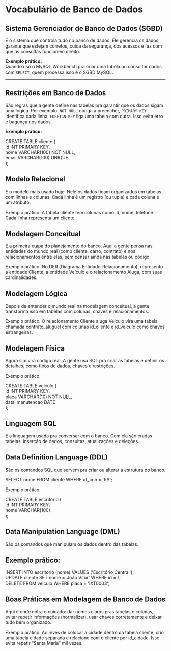 # Vocabulário de Banco de Dados

## Sistema Gerenciador de Banco de Dados (SGBD)
É o sistema que controla tudo no banco de dados. Ele gerencia os dados, garante que estejam corretos, cuida da segurança, dos acessos e faz com que as consultas funcionem direito.

**Exemplo prático:**  
Quando uso o MySQL Workbench pra criar uma tabela ou consultar dados com `SELECT`, quem processa isso é o SGBD MySQL.

---

## Restrições em Banco de Dados
São regras que a gente define nas tabelas pra garantir que os dados sigam uma lógica. Por exemplo: `NOT NULL` obriga a preencher, `PRIMARY KEY` identifica cada linha, `FOREIGN KEY` liga uma tabela com outra. Isso evita erro e bagunça nos dados.

**Exemplo prático:**

CREATE TABLE cliente (  
  id INT PRIMARY KEY,  
  nome VARCHAR(100) NOT NULL,  
  email VARCHAR(100) UNIQUE  
);  

## Modelo Relacional
É o modelo mais usado hoje. Nele os dados ficam organizados em tabelas com linhas e colunas. Cada linha é um registro (ou tupla) e cada coluna é um atributo.

Exemplo prático:
A tabela cliente tem colunas como id, nome, telefone. Cada linha representa um cliente.

## Modelagem Conceitual
É a primeira etapa do planejamento do banco. Aqui a gente pensa nas entidades do mundo real (como cliente, carro, contrato) e nos relacionamentos entre elas, sem pensar ainda nas tabelas ou código.

Exemplo prático:
No DER (Diagrama Entidade-Relacionamento), represento a entidade Cliente, a entidade Veículo e o relacionamento Aluga, com suas cardinalidades.

## Modelagem Lógica
Depois de entender o mundo real na modelagem conceitual, a gente transforma isso em tabelas com colunas, chaves e relacionamentos.

Exemplo prático:
O relacionamento Cliente aluga Veículo vira uma tabela chamada contrato_aluguel com colunas id_cliente e id_veiculo como chaves estrangeiras.

## Modelagem Física
Agora sim vira código real. A gente usa SQL pra criar as tabelas e definir os detalhes, como tipos de dados, chaves e restrições.

Exemplo prático:

CREATE TABLE veiculo (  
  id INT PRIMARY KEY,  
  placa VARCHAR(10) NOT NULL,  
  data_manutencao DATE  
);  

## Linguagem SQL
É a linguagem usada pra conversar com o banco. Com ela são cradas tabelas, inserção de dados, consultas, atualizações e deleções.

## Data Definition Language (DDL)
São os comandos SQL que servem pra criar ou alterar a estrutura do banco.

SELECT nome FROM cliente WHERE uf_cnh = 'RS'; 


Exemplo prático:

CREATE TABLE escritorio (  
  id INT PRIMARY KEY,  
  nome VARCHAR(100)  
);  


## Data Manipulation Language (DML)
São os comandos que manipulam os dados dentro das tabelas.

## Exemplo prático:

INSERT INTO escritorio (nome) VALUES ('Escritório Central');  
UPDATE cliente SET nome = 'João Vítor' WHERE id = 1;  
DELETE FROM veiculo WHERE placa = 'IXT0003';  

## Boas Práticas em Modelagem de Banco de Dados
Aqui é onde entra o cuidado: dar nomes claros pras tabelas e colunas, evitar repetir informações (normalizar), usar chaves corretamente e deixar tudo bem organizado.

Exemplo prático:
Ao invés de colocar a cidade dentro da tabela cliente, crio uma tabela cidade separada e relaciono com o cliente por id_cidade. Isso evita repetir “Santa Maria” mil vezes.
